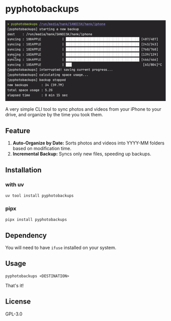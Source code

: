 # pyphotobackups

![screenshot1](https://raw.githubusercontent.com/hengtseChou/pyphotobackups/refs/heads/main/.github/assets/screenshot1.png)

A very simple CLI tool to sync photos and videos from your iPhone to your drive, and organize by the time you took them.

## Feature

1. **Auto-Organize by Date:** Sorts photos and videos into YYYY-MM folders based on modification time.
2. **Incremental Backup:** Syncs only new files, speeding up backups.

## Installation

### with uv

```
uv tool install pyphotobackups
```

### pipx

```
pipx install pyphotobackups
```

## Dependency

You will need to have `ifuse` installed on your system.

## Usage

```
pyphotobackups <DESTINATION>
```

That's it!

## License

GPL-3.0
